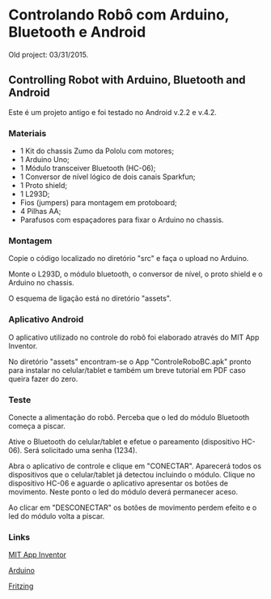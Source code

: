 # Controlando Robô com Arduino, Bluetooth e Android
Old project: 03/31/2015.

## Controlling Robot with Arduino, Bluetooth and Android

Este é um projeto antigo e foi testado no Android v.2.2 e v.4.2.

### Materiais
- 1 Kit do chassis Zumo da Pololu com motores;
- 1 Arduino Uno;
- 1 Módulo transceiver Bluetooth (HC-06);
- 1 Conversor de nível lógico de dois canais Sparkfun;
- 1 Proto shield;
- 1 L293D;
- Fios (jumpers) para montagem em protoboard;
- 4 Pilhas AA;
- Parafusos com espaçadores para fixar o Arduino no chassis. 

### Montagem
Copie o código localizado no diretório "src" e faça o upload no Arduino.

Monte o L293D, o módulo bluetooth, o conversor de nível, o proto shield e o Arduino no chassis.

O esquema de ligação está no diretório "assets".

### Aplicativo Android
O aplicativo utilizado no controle do robô foi elaborado através do MIT App Inventor.

No diretório "assets" encontram-se o App "ControleRoboBC.apk" pronto para instalar no celular/tablet e também um breve tutorial em PDF caso queira fazer do zero.

### Teste
Conecte a alimentação do robô. Perceba que o led do módulo Bluetooth começa a piscar. 

Ative o Bluetooth do celular/tablet e efetue o pareamento (dispositivo HC-06). Será solicitado uma senha (1234).

Abra o aplicativo de controle e clique em "CONECTAR". Aparecerá todos os dispositivos que o celular/tablet já detectou incluindo o módulo. Clique no dispositivo HC-06 e aguarde o aplicativo apresentar os botões de movimento. Neste ponto o led do módulo deverá permanecer aceso.

Ao clicar em "DESCONECTAR" os botões de movimento perdem efeito e o led do módulo volta a piscar.

### Links
[MIT App Inventor](https://appinventor.mit.edu)

[Arduino](https://www.arduino.cc)

[Fritzing](https://fritzing.org)
